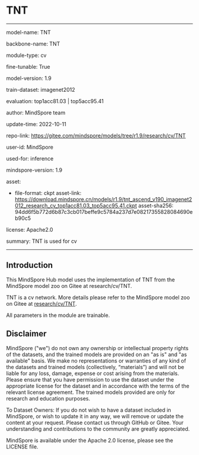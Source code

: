 # TNT

---

model-name: TNT

backbone-name: TNT

module-type: cv

fine-tunable: True

model-version: 1.9

train-dataset: imagenet2012

evaluation: top1acc81.03 | top5acc95.41

author: MindSpore team

update-time: 2022-10-11

repo-link: <https://gitee.com/mindspore/models/tree/r1.9/research/cv/TNT>

user-id: MindSpore

used-for: inference

mindspore-version: 1.9

asset:

-
    file-format: ckpt
    asset-link: <https://download.mindspore.cn/models/r1.9/tnt_ascend_v190_imagenet2012_research_cv_top1acc81.03_top5acc95.41.ckpt>
    asset-sha256: 94dd6f5b772d6b87c3cb017beffe9c5784a237d7e08217355828084690eb90c5

license: Apache2.0

summary: TNT is used for cv

---

## Introduction

This MindSpore Hub model uses the implementation of TNT from the MindSpore model zoo on Gitee at research/cv/TNT.

TNT is a cv network. More details please refer to the MindSpore model zoo on Gitee at [research/cv/TNT](https://gitee.com/mindspore/models/blob/r1.9/research/cv/TNT/README_CN.md).

All parameters in the module are trainable.

## Disclaimer

MindSpore ("we") do not own any ownership or intellectual property rights of the datasets, and the trained models are provided on an "as is" and "as available" basis. We make no representations or warranties of any kind of the datasets and trained models (collectively, “materials”) and will not be liable for any loss, damage, expense or cost arising from the materials. Please ensure that you have permission to use the dataset under the appropriate license for the dataset and in accordance with the terms of the relevant license agreement. The trained models provided are only for research and education purposes.

To Dataset Owners: If you do not wish to have a dataset included in MindSpore, or wish to update it in any way, we will remove or update the content at your request. Please contact us through GitHub or Gitee. Your understanding and contributions to the community are greatly appreciated.

MindSpore is available under the Apache 2.0 license, please see the LICENSE file.
